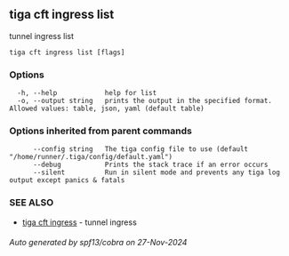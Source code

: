 ## tiga cft ingress list

tunnel ingress list

```
tiga cft ingress list [flags]
```

### Options

```
  -h, --help            help for list
  -o, --output string   prints the output in the specified format. Allowed values: table, json, yaml (default table)
```

### Options inherited from parent commands

```
      --config string   The tiga config file to use (default "/home/runner/.tiga/config/default.yaml")
      --debug           Prints the stack trace if an error occurs
      --silent          Run in silent mode and prevents any tiga log output except panics & fatals
```

### SEE ALSO

* [tiga cft ingress](tiga_cft_ingress.md)	 - tunnel ingress

###### Auto generated by spf13/cobra on 27-Nov-2024
